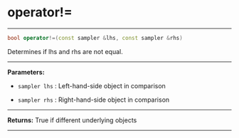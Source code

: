 # operator!=

---

```cpp
bool operator!=(const sampler &lhs, const sampler &rhs)
```


Determines if lhs and rhs are not equal. 


---
**Parameters:**

 - `sampler lhs`
: Left-hand-side object in comparison 

 - `sampler rhs`
: Right-hand-side object in comparison 


---
**Returns:** True if different underlying objects 

---
